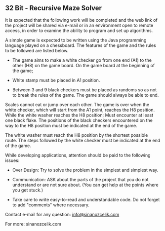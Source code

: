 ## 32 Bit - Recursive Maze Solver

It is expected that the following work will be completed and the web link of the project will be shared via e-mail or in an environment open to remote access, in order to examine the ability to program and set up algorithms.

A simple game is expected to be written using the Java programming language played on a chessboard. The features of the game and the rules to be followed are listed below.

* The game aims to make a white checker go from one end (A1) to the other (H8) on the game board.
On the game board at the beginning of the game;

* White stamp must be placed in A1 position.

* Between 3 and 9 black checkers must be placed as randoms so as not to break the rules of the game. The game should always be able to end.

Scales cannot eat or jump over each other. The game is over when the white checker, which will start from the A1 point, reaches the H8 position. While the white washer reaches the H8 position; Must encounter at least one black flake. The positions of the black checkers encountered on the way to the H8 position must be indicated at the end of the game.

The white washer must reach the H8 position by the shortest possible route. The steps followed by the white checker must be indicated at the end of the game.

While developing applications, attention should be paid to the following issues:

* Over Design: Try to solve the problem in the simplest and simplest way.

* Communication: ASK about the parts of the project that you do not understand or are not sure about. (You can get help at the points where you get stuck.)

* Take care to write easy-to-read and understandable code. Do not forget to add "comments" where necessary.

Contact e-mail for any question: info@sinanozcelik.com

For more: sinanozcelik.com
